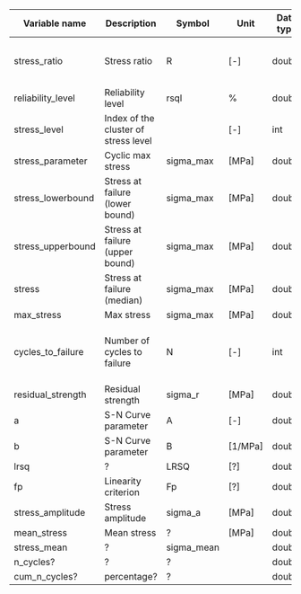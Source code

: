       
| Variable name        | Description                            | Symbol    | Unit    | Data type | Used in            |
|----------------------|----------------------------------------|-----------|---------|-----------|--------------------|
| stress_ratio         | Stress ratio                           | R         | [-]     | double    | AGG, SNC, FAF, CYC |
| reliability_level    | Reliability level                      | rsql      | %       | double    | AGG, SNC           |
| stress_level         | Index of the cluster of stress level   |           | [-]     | int       | AGG                |
| stress_parameter     | Cyclic max stress                      | sigma_max | [MPa]   | double    | AGG, FAF           |
| stress_lowerbound    | Stress at failure (lower bound)        | sigma_max | [MPa]   | double    | SNC                |
| stress_upperbound    | Stress at failure (upper bound)        | sigma_max | [MPa]   | double    | SNC                |
| stress               | Stress at failure (median)             | sigma_max | [MPa]   | double    | SNC                |
| max_stress           | Max stress                             | sigma_max | [MPa]   | double    | DAS                |
| cycles_to_failure    | Number of cycles to failure            | N         | [-]     | int       | AGG, SNC, CLD, FAF, DAS |
| residual_strength    | Residual strength                      | sigma_r   | [MPa]   | double    | AGG                |
| a                    | S-N Curve parameter                    | A         | [-]     | double    | SNC                |
| b                    | S-N Curve parameter                    | B         | [1/MPa] | double    | SNC                |
| lrsq                 | ?                                      | LRSQ      | [?]     | double    | SNC                |
| fp                   | Linearity criterion                    | Fp        | [?]     | double    | SNC                |
| stress_amplitude     | Stress amplitude                       | sigma_a   | [MPa]   | double    | CLD, CYC           |
| mean_stress          | Mean stress                            | ?         | [MPa]   | double    | CLD                |
| stress_mean          | ?                                      | sigma_mean |         | double    | CYC                |
| n_cycles?            | ?                                      | ?         |         | double    | CYC                |
| cum_n_cycles?        | percentage?                            | ?         |         | double    | CYC                |

